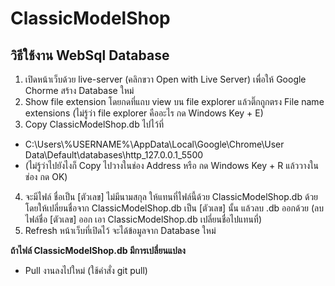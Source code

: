 # ClassicModelShop

## วิธีใช้งาน WebSql Database
1. เปิดหน้าเว็บด้วย live-server (คลิกขวา Open with Live Server) เพื่อให้ Google Chorme สร้าง Database ใหม่
2. Show file extension โดยกดที่แถบ view บน file explorer แล้วติ๊กถูกตรง File name extensions 
(ไม่รู้ว่า file explorer คืออะไร กด Windows Key + E)
3. Copy ClassicModelShop.db ไปไว้ที่ 
- C:\Users\\%USERNAME%\AppData\Local\Google\Chrome\User Data\Default\databases\http_127.0.0.1_5500
- (ไม่รู้ว่าไปยังไงก็ Copy ไปวางในช่อง Address หรือ กด Windows Key + R แล้ววางในช่อง กด OK)
4. จะมีไฟล์ ชื่อเป็น [ตัวเลข] ไม่มีนามสกุล ให้แทนที่ไฟล์นี้ด้วย ClassicModelShop.db ด้วยโดยให้เปลี่ยนชื่อจาก ClassicModelShop.db เป็น [ตัวเลข] นั้น แล้วลบ .db ออกด้วย (ลบไฟล์ชื่อ [ตัวเลข] ออก เอา ClassicModelShop.db เปลี่ยนชื่อไปแทนที่)
5. Refresh หน้าเว็บที่เปิดไว้ จะได้ข้อมูลจาก Database ใหม่

**ถ้าไฟล์ ClassicModelShop.db มีการเปลี่ยนแปลง**
- Pull งานลงไปใหม่ (ใช้คำสั่ง git pull)
